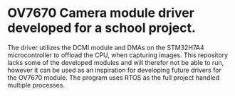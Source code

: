 # OV7670 Camera module driver developed for a school project.

The driver utilizes the DCMI module and DMAs on the STM32H7A4 microcontroller to offload the CPU, when capturing images. This repository lacks some of the developed modules and will therefor not be able to run, however it can be used as an inspiration for developing future drivers for the OV7670 module. The program uses RTOS as the full project handled multiple processes. 
